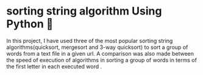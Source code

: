 # sorting string algorithm Using Python  👀
In this project, I have used three of the most popular sorting string algorithms(quicksort, mergesort and 3-way quicksort) to sort a group of words from a text file in a given url.
A comparison was also made between the speed of execution of algorithms in sorting a group of words in terms of the first letter in each executed word .

